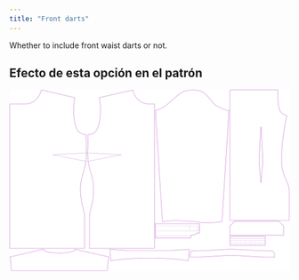 ```yaml
---
title: "Front darts"
---
```


Whether to include front waist darts or not.

## Efecto de esta opción en el patrón

![This image shows the effect of this option by superimposing several variants that have a different value for this option](simone_frontdarts_sample.svg "Effect of this option on the pattern")
